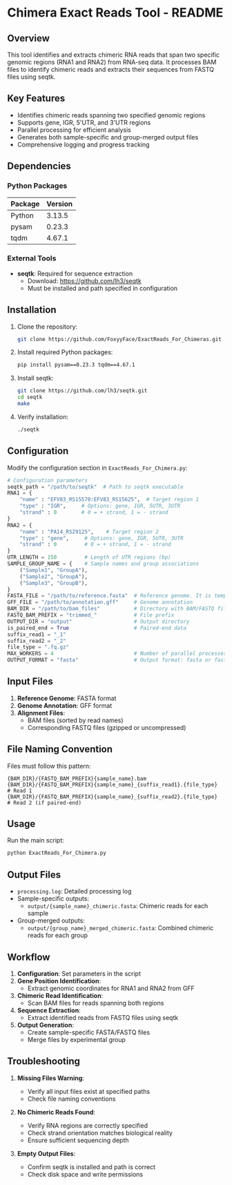 # Chimera Exact Reads Tool - README

## Overview
This tool identifies and extracts chimeric RNA reads that span two specific genomic regions (RNA1 and RNA2) from RNA-seq data. It processes BAM files to identify chimeric reads and extracts their sequences from FASTQ files using seqtk.

## Key Features
- Identifies chimeric reads spanning two specified genomic regions
- Supports gene, IGR, 5'UTR, and 3'UTR regions
- Parallel processing for efficient analysis
- Generates both sample-specific and group-merged output files
- Comprehensive logging and progress tracking

## Dependencies
### Python Packages
| Package | Version |
|---------|---------|
| Python  | 3.13.5  |
| pysam   | 0.23.3  |
| tqdm    | 4.67.1  |

### External Tools
- **seqtk**: Required for sequence extraction
  - Download: https://github.com/lh3/seqtk
  - Must be installed and path specified in configuration

## Installation
1. Clone the repository:
   ```bash
   git clone https://github.com/FoxyyFace/ExactReads_For_Chimeras.git
   ```

2. Install required Python packages:
   ```bash
   pip install pysam==0.23.3 tqdm==4.67.1
   ```

3. Install seqtk:
   ```bash
   git clone https://github.com/lh3/seqtk.git
   cd seqtk
   make
   ```

4. Verify installation:
   ```bash
   ./seqtk
   ```

## Configuration
Modify the configuration section in `ExactReads_For_Chimera.py`:

```python
# Configuration parameters
seqtk_path = "/path/to/seqtk"  # Path to seqtk executable
RNA1 = {
    "name" : "EFV83_RS15570:EFV83_RS15625",  # Target region 1
    "type" : "IGR",     # Options: gene, IGR, 5UTR, 3UTR
    "strand" : 0        # 0 = + strand, 1 = - strand
}
RNA2 = {
    "name" : "PA14_RS29125",    # Target region 2
    "type" : "gene",     # Options: gene, IGR, 5UTR, 3UTR
    "strand" : 0         # 0 = + strand, 1 = - strand
}
UTR_LENGTH = 150         # Length of UTR regions (bp)
SAMPLE_GROUP_NAME = {    # Sample names and group associations
    ("Sample1", "GroupA"),
    ("Sample2", "GroupA"),
    ("Sample3", "GroupB"),
}
FASTA_FILE = "/path/to/reference.fasta"  # Reference genome. It is temporarily useless, so you can leave it out
GFF_FILE = "/path/to/annotation.gff"     # Genome annotation
BAM_DIR = "/path/to/bam_files"           # Directory with BAM/FASTQ files
FASTQ_BAM_PREFIX = "trimmed_"            # File prefix
OUTPUT_DIR = "output"                    # Output directory
is_paired_end = True                     # Paired-end data
suffix_read1 = "_1"
suffix_read2 = "_2"
file_type = ".fq.gz"
MAX_WORKERS = 4                          # Number of parallel processes
OUTPUT_FORMAT = "fasta"                  # Output format: fasta or fastq
```

## Input Files
1. **Reference Genome**: FASTA format
2. **Genome Annotation**: GFF format
3. **Alignment Files**:
   - BAM files (sorted by read names)
   - Corresponding FASTQ files (gzipped or uncompressed)

## File Naming Convention
Files must follow this pattern:
```
{BAM_DIR}/{FASTQ_BAM_PREFIX}{sample_name}.bam
{BAM_DIR}/{FASTQ_BAM_PREFIX}{sample_name}_{suffix_read1}.{file_type}  # Read 1
{BAM_DIR}/{FASTQ_BAM_PREFIX}{sample_name}_{suffix_read2}.{file_type}  # Read 2 (if paired-end)
```

## Usage
Run the main script:
```bash
python ExactReads_For_Chimera.py
```

## Output Files
- `processing.log`: Detailed processing log
- Sample-specific outputs:
  - `output/{sample_name}_chimeric.fasta`: Chimeric reads for each sample
- Group-merged outputs:
  - `output/{group_name}_merged_chimeric.fasta`: Combined chimeric reads for each group

## Workflow
1. **Configuration**: Set parameters in the script
2. **Gene Position Identification**: 
   - Extract genomic coordinates for RNA1 and RNA2 from GFF
3. **Chimeric Read Identification**:
   - Scan BAM files for reads spanning both regions
4. **Sequence Extraction**:
   - Extract identified reads from FASTQ files using seqtk
5. **Output Generation**:
   - Create sample-specific FASTA/FASTQ files
   - Merge files by experimental group

## Troubleshooting
1. **Missing Files Warning**:
   - Verify all input files exist at specified paths
   - Check file naming conventions

2. **No Chimeric Reads Found**:
   - Verify RNA regions are correctly specified
   - Check strand orientation matches biological reality
   - Ensure sufficient sequencing depth

3. **Empty Output Files**:
   - Confirm seqtk is installed and path is correct
   - Check disk space and write permissions